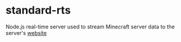 standard-rts
============

Node.js real-time server used to stream Minecraft server data to the server's [website](https://github.com/sbezboro/standard-web)

